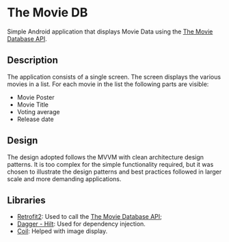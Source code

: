 # The Movie DB
Simple Android application that displays Movie Data using the [The Movie Database API](https://www.themoviedb.org/).

## Description

The application consists of a single screen. The screen displays the various movies in a list. For each movie in the list the following parts are visible:

- Movie Poster
- Movie Title
- Voting average
- Release date

## Design

The design adopted follows the MVVM with clean architecture design patterns. It is too complex for the simple functionality required, but it was chosen to illustrate the design patterns and best practices followed in larger scale and more demanding applications.

## Libraries

- [Retrofit2](https://square.github.io/retrofit/): Used to call the [The Movie Database API](https://www.themoviedb.org/);
- [Dagger - Hilt](https://dagger.dev/hilt/gradle-setup): Used for dependency injection.
- [Coil](https://coil-kt.github.io/coil/):  Helped with image display. 

